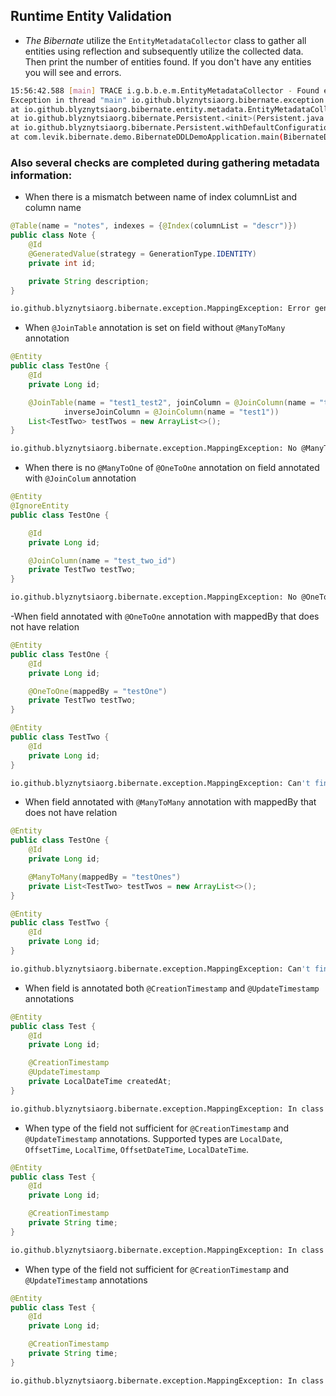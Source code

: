 ## Runtime Entity Validation

- *The Bibernate* utilize the `EntityMetadataCollector` class to gather all entities using reflection and subsequently utilize the collected data.
    Then print the number of entities found. If you don't have any entities you will see and errors.

```bash
15:56:42.588 [main] TRACE i.g.b.b.e.m.EntityMetadataCollector - Found entities size 0
Exception in thread "main" io.github.blyznytsiaorg.bibernate.exception.EntitiesNotFoundException: Cannot find any entities on classpath with this package com.levik.bibernate.demo.entity
at io.github.blyznytsiaorg.bibernate.entity.metadata.EntityMetadataCollector.collectMetadata(EntityMetadataCollector.java:80)
at io.github.blyznytsiaorg.bibernate.Persistent.<init>(Persistent.java:93)
at io.github.blyznytsiaorg.bibernate.Persistent.withDefaultConfiguration(Persistent.java:44)
at com.levik.bibernate.demo.BibernateDDLDemoApplication.main(BibernateDDLDemoApplication.java:13)
```

### Also several checks are completed during gathering metadata information:
- When there is a mismatch between name of index columnList and column name

```java
@Table(name = "notes", indexes = {@Index(columnList = "descr")})
public class Note {
    @Id
    @GeneratedValue(strategy = GenerationType.IDENTITY)
    private int id;

    private String description;
}
```
```bash
io.github.blyznytsiaorg.bibernate.exception.MappingException: Error generating index for table 'notes' [column 'descr' does not exist]
```

- When `@JoinTable` annotation is set on field without `@ManyToMany` annotation
```java
@Entity
public class TestOne {
    @Id
    private Long id;

    @JoinTable(name = "test1_test2", joinColumn = @JoinColumn(name = "test1_id"),
            inverseJoinColumn = @JoinColumn(name = "test1"))
    List<TestTwo> testTwos = new ArrayList<>();
}
```
```bash
io.github.blyznytsiaorg.bibernate.exception.MappingException: No @ManyToMany annotation is set in class 'TestOne' on field 'testTwos' annotated with @JoinTable annotation
```
- When there is no `@ManyToOne` of `@OneToOne` annotation on field annotated with `@JoinColum` annotation
```java
@Entity
@IgnoreEntity
public class TestOne {

    @Id
    private Long id;

    @JoinColumn(name = "test_two_id")
    private TestTwo testTwo;
}
```
```bash
io.github.blyznytsiaorg.bibernate.exception.MappingException: No @OneToOne or @ManyToOne annotation on field 'testTwo' annotated with @JoinColumn
```
-When field annotated with `@OneToOne` annotation with mappedBy that does not have relation
```java
@Entity
public class TestOne {
    @Id
    private Long id;

    @OneToOne(mappedBy = "testOne")
    private TestTwo testTwo;
}

@Entity
public class TestTwo {
    @Id
    private Long id;
}
```
```bash
io.github.blyznytsiaorg.bibernate.exception.MappingException: Can't find in entity 'TestTwo' @OneToOne annotation as entity 'TestOne' is annotated with @OneToOne mappedBy='testOne'
```
- When field annotated with `@ManyToMany` annotation with mappedBy that does not have relation
```java
@Entity
public class TestOne {
    @Id
    private Long id;

    @ManyToMany(mappedBy = "testOnes")
    private List<TestTwo> testTwos = new ArrayList<>();
}

@Entity
public class TestTwo {
    @Id
    private Long id;
}
```
```bash
io.github.blyznytsiaorg.bibernate.exception.MappingException: Can't find in entity 'TestTwo' @ManyToMany annotation as entity 'TestOne' is annotated with @ManyToMany mappedBy='testOnes'
```
- When field is annotated both `@CreationTimestamp` and `@UpdateTimestamp` annotations
```java
@Entity
public class Test {
    @Id
    private Long id;

    @CreationTimestamp
    @UpdateTimestamp
    private LocalDateTime createdAt;
}
```
```bash
io.github.blyznytsiaorg.bibernate.exception.MappingException: In class 'Test' on field 'createdAt' can't be @CreationTimestamp and @UpdateTimestamp annotations simultaneously
```

- When type of the field not sufficient for `@CreationTimestamp` and `@UpdateTimestamp` annotations. Supported types are `LocalDate`, `OffsetTime`, `LocalTime`, `OffsetDateTime`, `LocalDateTime`.
```java
@Entity
public class Test {
    @Id
    private Long id;

    @CreationTimestamp
    private String time;
}
```
```bash
io.github.blyznytsiaorg.bibernate.exception.MappingException: In class 'Test' field 'time' with type 'String' is not supported for @CreationTimestamp or @UpdateTimestamp annotations
```

- When type of the field not sufficient for `@CreationTimestamp` and `@UpdateTimestamp` annotations
```java
@Entity
public class Test {
    @Id
    private Long id;

    @CreationTimestamp
    private String time;
}
```
```bash
io.github.blyznytsiaorg.bibernate.exception.MappingException: In class 'Test' field 'time' with type 'String' is not supported for @CreationTimestamp or @UpdateTimestamp annotations
```